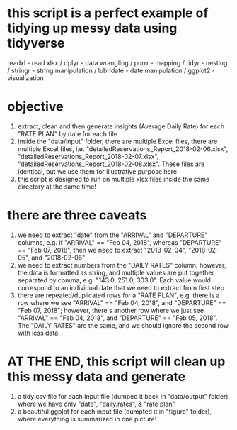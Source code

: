 # this script is a perfect example of tidying up messy data using tidyverse
readxl - read xlsx / 
dplyr - data wrangling / 
purrr - mapping / 
tidyr - nesting / 
stringr - string manipulation / 
lubridate - date manipulation / 
ggplot2 - visualization 

# objective
1) extract, clean and then generate insights (Average Daily Rate) for each "RATE PLAN" by date for each file
2) inside the "data/input" folder, there are multiple Excel files, there are multiple Excel files, i.e. "detailedReservations_Report_2018-02-06.xlsx", "detailedReservations_Report_2018-02-07.xlsx", "detailedReservations_Report_2018-02-08.xlsx". These files are identical, but we use them for illustrative purpose here.
3) this script is designed to run on multiple xlsx files inside the same directory at the same time!

# there are three caveats
1) we need to extract "date" from the "ARRIVAL" and "DEPARTURE" columns, e.g. if "ARRIVAL" == "Feb 04, 2018", whereas "DEPARTURE" == "Feb 07, 2018", then we need to extract "2018-02-04", "2018-02-05", and "2018-02-06"
2) we need to extract numbers from the "DAILY RATES" column; however, the data is formatted as string, and multiple values are put together separated by comma, e.g. "143.0, 251.0, 303.0". Each value would correspond to an individual date that we need to extract from first step
3) there are repeated/duplicated rows for a "RATE PLAN", e.g. there is a row where we see "ARRIVAL" == "Feb 04, 2018", and "DEPARTURE" == "Feb 07, 2018"; however, there's another row where we just see "ARRIVAL" == "Feb 04, 2018", and "DEPARTURE" == "Feb 05, 2018". The "DAILY RATES" are the same, and we should ignore the second row with less data.

# AT THE END, this script will clean up this messy data and generate
1) a tidy csv file for each input file (dumped it back in "data/output" folder), where we have only "date", "daily.rates", & "rate plan"
2) a beautiful ggplot for each input file (dumpted it in "figure" folder), where everything is summarized in one picture!
